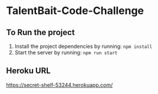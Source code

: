 # TalentBait-Code-Challenge

## To Run the project

1. Install the project dependencies by running: `npm install`
2. Start the server by running: `npm run start`

## Heroku URL

https://secret-shelf-53244.herokuapp.com/
